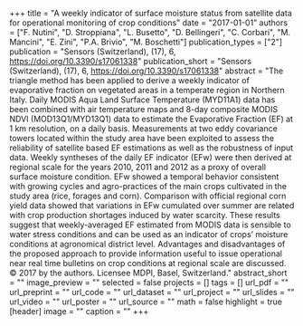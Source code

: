 +++
title = "A weekly indicator of surface moisture status from satellite data for operational monitoring of crop conditions"
date = "2017-01-01"
authors = ["F. Nutini", "D. Stroppiana", "L. Busetto", "D. Bellingeri", "C. Corbari", "M. Mancini", "E. Zini", "P.A. Brivio", "M. Boschetti"]
publication_types = ["2"]
publication = "Sensors (Switzerland), (17), 6, https://doi.org/10.3390/s17061338"
publication_short = "Sensors (Switzerland), (17), 6, https://doi.org/10.3390/s17061338"
abstract = "The triangle method has been applied to derive a weekly indicator of evaporative fraction on vegetated areas in a temperate region in Northern Italy. Daily MODIS Aqua Land Surface Temperature (MYD11A1) data has been combined with air temperature maps and 8-day composite MODIS NDVI (MOD13Q1/MYD13Q1) data to estimate the Evaporative Fraction (EF) at 1 km resolution, on a daily basis. Measurements at two eddy covariance towers located within the study area have been exploited to assess the reliability of satellite based EF estimations as well as the robustness of input data. Weekly syntheses of the daily EF indicator (EFw) were then derived at regional scale for the years 2010, 2011 and 2012 as a proxy of overall surface moisture condition. EFw showed a temporal behavior consistent with growing cycles and agro-practices of the main crops cultivated in the study area (rice, forages and corn). Comparison with official regional corn yield data showed that variations in EFw cumulated over summer are related with crop production shortages induced by water scarcity. These results suggest that weekly-averaged EF estimated from MODIS data is sensible to water stress conditions and can be used as an indicator of crops’ moisture conditions at agronomical district level. Advantages and disadvantages of the proposed approach to provide information useful to issue operational near real time bulletins on crop conditions at regional scale are discussed. © 2017 by the authors. Licensee MDPI, Basel, Switzerland."
abstract_short = ""
image_preview = ""
selected = false
projects = []
tags = []
url_pdf = ""
url_preprint = ""
url_code = ""
url_dataset = ""
url_project = ""
url_slides = ""
url_video = ""
url_poster = ""
url_source = ""
math = false
highlight = true
[header]
image = ""
caption = ""
+++

